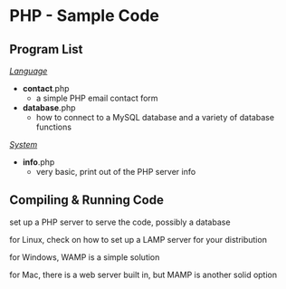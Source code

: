 PHP - Sample Code
=================

Program List
------------

[*Language*](/PHP/Language/)

-  **contact**.php
    - a simple PHP email contact form
-  **database**.php
    - how to connect to a MySQL database and a variety of database functions

[*System*](/PHP/System/)

-  **info**.php
    - very basic, print out of the PHP server info

Compiling & Running Code
------------------------

set up a PHP server to serve the code, possibly a database

for Linux, check on how to set up a LAMP server for your distribution

for Windows, WAMP is a simple solution

for Mac, there is a web server built in, but MAMP is another solid option
